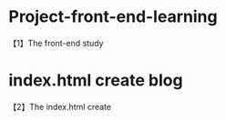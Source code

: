# Project-front-end-learning
【1】The front-end study
# index.html create blog
【2】The index.html create
